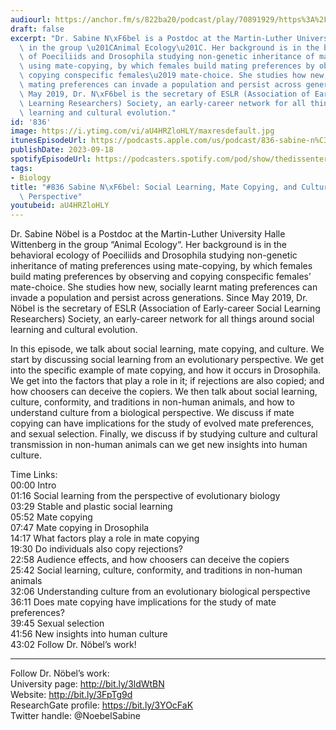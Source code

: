 ```yaml
---
audiourl: https://anchor.fm/s/822ba20/podcast/play/70891929/https%3A%2F%2Fd3ctxlq1ktw2nl.cloudfront.net%2Fstaging%2F2023-4-23%2Ff68f3c5a-b6a3-2ad8-a033-b57e2def9468.m4a
draft: false
excerpt: "Dr. Sabine N\xF6bel is a Postdoc at the Martin-Luther University Halle Wittenberg\
  \ in the group \u201CAnimal Ecology\u201C. Her background is in the behavioral ecology\
  \ of Poeciliids and Drosophila studying non-genetic inheritance of mating preferences\
  \ using mate-copying, by which females build mating preferences by observing and\
  \ copying conspecific females\u2019 mate-choice. She studies how new, socially learnt\
  \ mating preferences can invade a population and persist across generations. Since\
  \ May 2019, Dr. N\xF6bel is the secretary of ESLR (Association of Early-career Social\
  \ Learning Researchers) Society, an early-career network for all things around social\
  \ learning and cultural evolution."
id: '836'
image: https://i.ytimg.com/vi/aU4HRZloHLY/maxresdefault.jpg
itunesEpisodeUrl: https://podcasts.apple.com/us/podcast/836-sabine-n%C3%B6bel-social-learning-mate-copying-and/id1451347236?i=1000628291116&uo=4
publishDate: 2023-09-18
spotifyEpisodeUrl: https://podcasters.spotify.com/pod/show/thedissenter/episodes/836-Sabine-Nbel-Social-Learning--Mate-Copying--and-Culture-from-a-Biological-Perspective-e24huup
tags:
- Biology
title: "#836 Sabine N\xF6bel: Social Learning, Mate Copying, and Culture from a Biological\
  \ Perspective"
youtubeid: aU4HRZloHLY
---
```

<div class="timelinks">

Dr. Sabine Nöbel is a Postdoc at the Martin-Luther University Halle Wittenberg in the group “Animal Ecology“. Her background is in the behavioral ecology of Poeciliids and Drosophila studying non-genetic inheritance of mating preferences using mate-copying, by which females build mating preferences by observing and copying conspecific females’ mate-choice. She studies how new, socially learnt mating preferences can invade a population and persist across generations. Since May 2019, Dr. Nöbel is the secretary of ESLR (Association of Early-career Social Learning Researchers) Society, an early-career network for all things around social learning and cultural evolution.

In this episode, we talk about social learning, mate copying, and culture. We start by discussing social learning from an evolutionary perspective. We get into the specific example of mate copying, and how it occurs in Drosophila. We get into the factors that play a role in it; if rejections are also copied; and how choosers can deceive the copiers. We then talk about social learning, culture, conformity, and traditions in non-human animals, and how to understand culture from a biological perspective. We discuss if mate copying can have implications for the study of evolved mate preferences, and sexual selection. Finally, we discuss if by studying culture and cultural transmission in non-human animals can we get new insights into human culture.

Time Links:  
<time>00:00</time> Intro  
<time>01:16</time> Social learning from the perspective of evolutionary biology  
<time>03:29</time> Stable and plastic social learning  
<time>05:52</time> Mate copying  
<time>07:47</time> Mate copying in Drosophila  
<time>14:17</time> What factors play a role in mate copying  
<time>19:30</time> Do individuals also copy rejections?  
<time>22:58</time> Audience effects, and how choosers can deceive the copiers  
<time>25:42</time> Social learning, culture, conformity, and traditions in non-human animals  
<time>32:06</time> Understanding culture from an evolutionary biological perspective  
<time>36:11</time> Does mate copying have implications for the study of mate preferences?  
<time>39:45</time> Sexual selection  
<time>41:56</time> New insights into human culture  
<time>43:02</time> Follow Dr. Nöbel’s work!

---

Follow Dr. Nöbel’s work:  
University page: http://bit.ly/3ldWtBN  
Website: http://bit.ly/3FpTg9d  
ResearchGate profile: https://bit.ly/3YOcFaK  
Twitter handle: @NoebelSabine
</div>

